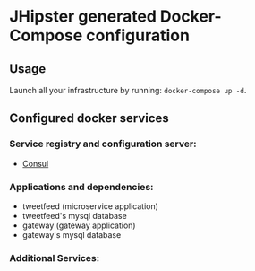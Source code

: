 # JHipster generated Docker-Compose configuration

## Usage

Launch all your infrastructure by running: `docker-compose up -d`.

## Configured docker services

### Service registry and configuration server:
- [Consul](http://localhost:8500)

### Applications and dependencies:
- tweetfeed (microservice application)
- tweetfeed's mysql database
- gateway (gateway application)
- gateway's mysql database

### Additional Services:

